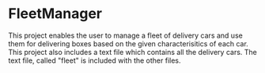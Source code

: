 # FleetManager

This project enables the user to manage a fleet of delivery cars and use them
for delivering boxes based on the given characterisitics of each car. This 
project also includes a text file which contains all the delivery cars. The
text file, called "fleet" is included with the other files.
